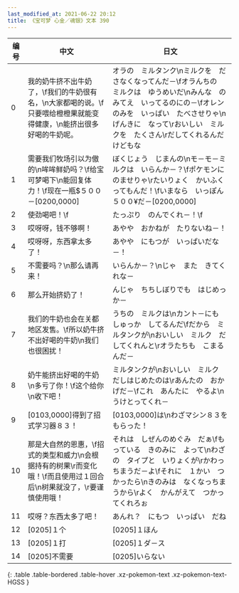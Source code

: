 ```yaml
---
last_modified_at: 2021-06-22 20:12
title: 《宝可梦 心金／魂银》文本 390
---
```

| 编号 | 中文 | 日文 |
| ---- | ---- | ---- |
| 0 | 我的奶牛挤不出牛奶了，\f我们的牛奶很有名，\n大家都喝的说。\f只要喂给橙橙果就能变得健康，\n能挤出很多好喝的牛奶呢。 | オラの　ミルタンク\nミルクを　ださなくなってんだ－\fオラんちの　ミルクは　ゆうめいだ\nみんな　のみてえ　いってるのにの－\fオレンのみを　いっぱい　たべさせりゃ\nげんきに　なって\rおいしい　ミルクを　たくさん\rだしてくれるんだけどもな |
| 1 | 需要我们牧场引以为傲的\n哞哞鲜奶吗？\f给宝可梦喝下\n能回复体力！\f现在一瓶$５００－[0200,0000] | ぼくじょう　じまんの\nモ－モ－ミルクは　いらんか－？\fポケモンに　のませりゃ\rたいりょく　かいふく　ってもんだ！\fいまなら　いっぽん　５００¥だ－[0200,0000] |
| 2 | 使劲喝吧！\f | たっぷり　のんでくれ－！\f |
| 3 | 哎呀呀，钱不够啊！ | あやや　おかねが　たりないね－！ |
| 4 | 哎呀呀，东西拿太多了！ | あやや　にもつが　いっぱいだな－！ |
| 5 | 不需要吗？\n那么请再来！ | いらんか－？\nじゃ　また　きてくれな－ |
| 6 | 那么开始挤奶了！ | んじゃ　ちちしぼりでも　はじめっか－ |
| 7 | 我们的牛奶也会在关都地区发售。\f所以奶牛挤不出好喝的牛奶\n我们也很困扰！ | うちの　ミルクは\nカント－にも　しゅっか　してるんだ\fだから　ミルタンクが\nおいしい　ミルク　だしてくれんと\rオラたちも　こまるんだ－ |
| 8 | 奶牛能挤出好喝的牛奶\n多亏了你！\f这个给你\n收下吧！ | ミルタンクが\nおいしい　ミルク　だしはじめたのは\rあんたの　おかげだ－\fこれ　あんたに　やるよ\nうけとってくれ－ |
| 9 | [0103,0000]得到了招式学习器８３！ | [0103,0000]は\nわざマシン８３を　もらった！ |
| 10 | 那是大自然的恩惠，\f招式的类型和威力\n会根据持有的树果\r而变化哦！\f而且使用过１回合后\n树果就没了，\r要谨慎使用哦！ | それは　しぜんのめぐみ　だぁ\fもっている　きのみに　よって\nわざの　タイプと　いりょくが\rかわっちまうだ－よ\fそれに　１かい　つかったら\nきのみは　なくなっちまうから\rよく　かんがえて　つかってくれろぉ |
| 11 | 哎呀？东西太多了吧！ | あんれ？　にもつ　いっぱい　だね |
| 12 | [0205]１个 | [0205]１ほん |
| 13 | [0205]１打 | [0205]１ダ－ス |
| 14 | [0205]不需要 | [0205]いらない |
{: .table .table-bordered .table-hover .xz-pokemon-text .xz-pokemon-text-HGSS }